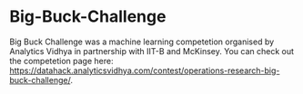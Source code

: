 # Big-Buck-Challenge

Big Buck Challenge was a machine learning competetion organised by Analytics Vidhya in partnership with IIT-B and McKinsey. You can check out the competetion page here: https://datahack.analyticsvidhya.com/contest/operations-research-big-buck-challenge/.
